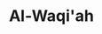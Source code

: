 ---
title: "Al-Waqi'ah"
arabic: "الواقعة"
no: 56
arabic_no: ٥٦
ayah: 96
prev: ar-rahman
next: al-hadid
---